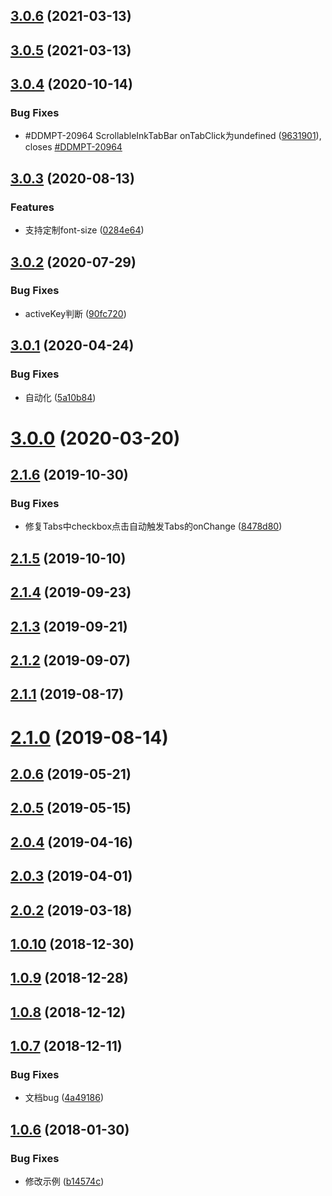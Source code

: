 ## [3.0.6](https://github.com/tinper-bee/bee-tabs/compare/v3.0.5...v3.0.6) (2021-03-13)



## [3.0.5](https://github.com/tinper-bee/bee-tabs/compare/v3.0.4...v3.0.5) (2021-03-13)



## [3.0.4](https://github.com/tinper-bee/bee-tabs/compare/v3.0.3...v3.0.4) (2020-10-14)


### Bug Fixes

* #DDMPT-20964 ScrollableInkTabBar onTabClick为undefined ([9631901](https://github.com/tinper-bee/bee-tabs/commit/9631901b4c9517605972a1cc8a8dae8fc841a067)), closes [#DDMPT-20964](https://github.com/tinper-bee/bee-tabs/issues/DDMPT-20964)



## [3.0.3](https://github.com/tinper-bee/bee-tabs/compare/v3.0.2...v3.0.3) (2020-08-13)


### Features

* 支持定制font-size ([0284e64](https://github.com/tinper-bee/bee-tabs/commit/0284e64afb23a09f216510201e0de7081e5aba37))



## [3.0.2](https://github.com/tinper-bee/bee-tabs/compare/v3.0.1...v3.0.2) (2020-07-29)


### Bug Fixes

* activeKey判断 ([90fc720](https://github.com/tinper-bee/bee-tabs/commit/90fc720693fc5ae5a7ce5adc6a87564de89d04a3))



## [3.0.1](https://github.com/tinper-bee/bee-tabs/compare/v3.0.0...v3.0.1) (2020-04-24)


### Bug Fixes

* 自动化 ([5a10b84](https://github.com/tinper-bee/bee-tabs/commit/5a10b84441072e317c0217210abf4ec192c15067))



<a name="3.0.0"></a>
# [3.0.0](https://github.com/tinper-bee/bee-tabs/compare/v2.1.6...v3.0.0) (2020-03-20)



<a name="2.1.6"></a>
## [2.1.6](https://github.com/tinper-bee/bee-tabs/compare/v2.1.5...v2.1.6) (2019-10-30)


### Bug Fixes

* 修复Tabs中checkbox点击自动触发Tabs的onChange ([8478d80](https://github.com/tinper-bee/bee-tabs/commit/8478d80))



<a name="2.1.5"></a>
## [2.1.5](https://github.com/tinper-bee/bee-tabs/compare/v2.1.4...v2.1.5) (2019-10-10)



<a name="2.1.4"></a>
## [2.1.4](https://github.com/tinper-bee/bee-tabs/compare/v2.1.3...v2.1.4) (2019-09-23)



<a name="2.1.3"></a>
## [2.1.3](https://github.com/tinper-bee/bee-tabs/compare/v2.1.2...v2.1.3) (2019-09-21)



<a name="2.1.2"></a>
## [2.1.2](https://github.com/tinper-bee/bee-tabs/compare/v2.1.1...v2.1.2) (2019-09-07)



<a name="2.1.1"></a>
## [2.1.1](https://github.com/tinper-bee/bee-tabs/compare/v2.1.0...v2.1.1) (2019-08-17)



<a name="2.1.0"></a>
# [2.1.0](https://github.com/tinper-bee/bee-tabs/compare/v2.0.6...v2.1.0) (2019-08-14)



<a name="2.0.6"></a>
## [2.0.6](https://github.com/tinper-bee/bee-tabs/compare/v2.0.5...v2.0.6) (2019-05-21)



<a name="2.0.5"></a>
## [2.0.5](https://github.com/tinper-bee/bee-tabs/compare/v2.0.4...v2.0.5) (2019-05-15)



<a name="2.0.4"></a>
## [2.0.4](https://github.com/tinper-bee/bee-tabs/compare/v2.0.3...v2.0.4) (2019-04-16)



<a name="2.0.3"></a>
## [2.0.3](https://github.com/tinper-bee/bee-tabs/compare/v2.0.2...v2.0.3) (2019-04-01)



<a name="2.0.2"></a>
## [2.0.2](https://github.com/tinper-bee/bee-tabs/compare/v1.0.10...v2.0.2) (2019-03-18)



<a name="1.0.10"></a>
## [1.0.10](https://github.com/tinper-bee/bee-tabs/compare/v1.0.9...v1.0.10) (2018-12-30)



<a name="1.0.9"></a>
## [1.0.9](https://github.com/tinper-bee/bee-tabs/compare/v1.0.8...v1.0.9) (2018-12-28)



<a name="1.0.8"></a>
## [1.0.8](https://github.com/tinper-bee/bee-tabs/compare/v1.0.7...v1.0.8) (2018-12-12)



<a name="1.0.7"></a>
## [1.0.7](https://github.com/tinper-bee/bee-tabs/compare/v1.0.6...v1.0.7) (2018-12-11)


### Bug Fixes

* 文档bug ([4a49186](https://github.com/tinper-bee/bee-tabs/commit/4a49186))



<a name="1.0.6"></a>
## [1.0.6](https://github.com/tinper-bee/bee-tabs/compare/b14574c...v1.0.6) (2018-01-30)


### Bug Fixes

* 修改示例 ([b14574c](https://github.com/tinper-bee/bee-tabs/commit/b14574c))



